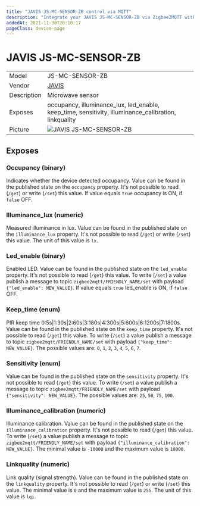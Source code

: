 ```yaml
---
title: "JAVIS JS-MC-SENSOR-ZB control via MQTT"
description: "Integrate your JAVIS JS-MC-SENSOR-ZB via Zigbee2MQTT with whatever smart home infrastructure you are using without the vendor's bridge or gateway."
addedAt: 2021-11-30T20:10:17
pageClass: device-page
---
```


<!-- !!!! -->
<!-- ATTENTION: This file is auto-generated through docgen! -->
<!-- You can only edit the "Notes"-Section between the two comment lines "Notes BEGIN" and "Notes END". -->
<!-- Do not use h1 or h2 heading within "## Notes"-Section. -->
<!-- !!!! -->

# JAVIS JS-MC-SENSOR-ZB

|     |     |
|-----|-----|
| Model | JS-MC-SENSOR-ZB  |
| Vendor  | [JAVIS](/supported-devices/#v=JAVIS)  |
| Description | Microwave sensor |
| Exposes | occupancy, illuminance_lux, led_enable, keep_time, sensitivity, illuminance_calibration, linkquality |
| Picture | ![JAVIS JS-MC-SENSOR-ZB](https://www.zigbee2mqtt.io/images/devices/JS-MC-SENSOR-ZB.jpg) |


<!-- Notes BEGIN: You can edit here. Add "## Notes" headline if not already present. -->


<!-- Notes END: Do not edit below this line -->



## Exposes

### Occupancy (binary)
Indicates whether the device detected occupancy.
Value can be found in the published state on the `occupancy` property.
It's not possible to read (`/get`) or write (`/set`) this value.
If value equals `true` occupancy is ON, if `false` OFF.

### Illuminance_lux (numeric)
Measured illuminance in lux.
Value can be found in the published state on the `illuminance_lux` property.
It's not possible to read (`/get`) or write (`/set`) this value.
The unit of this value is `lx`.

### Led_enable (binary)
Enabled LED.
Value can be found in the published state on the `led_enable` property.
It's not possible to read (`/get`) this value.
To write (`/set`) a value publish a message to topic `zigbee2mqtt/FRIENDLY_NAME/set` with payload `{"led_enable": NEW_VALUE}`.
If value equals `true` led_enable is ON, if `false` OFF.

### Keep_time (enum)
PIR keep time 0:5s|1:30s|2:60s|3:180s|4:300s|5:600s|6:1200s|7:1800s.
Value can be found in the published state on the `keep_time` property.
It's not possible to read (`/get`) this value.
To write (`/set`) a value publish a message to topic `zigbee2mqtt/FRIENDLY_NAME/set` with payload `{"keep_time": NEW_VALUE}`.
The possible values are: `0`, `1`, `2`, `3`, `4`, `5`, `6`, `7`.

### Sensitivity (enum)
Value can be found in the published state on the `sensitivity` property.
It's not possible to read (`/get`) this value.
To write (`/set`) a value publish a message to topic `zigbee2mqtt/FRIENDLY_NAME/set` with payload `{"sensitivity": NEW_VALUE}`.
The possible values are: `25`, `50`, `75`, `100`.

### Illuminance_calibration (numeric)
Illuminance calibration.
Value can be found in the published state on the `illuminance_calibration` property.
It's not possible to read (`/get`) this value.
To write (`/set`) a value publish a message to topic `zigbee2mqtt/FRIENDLY_NAME/set` with payload `{"illuminance_calibration": NEW_VALUE}`.
The minimal value is `-10000` and the maximum value is `10000`.

### Linkquality (numeric)
Link quality (signal strength).
Value can be found in the published state on the `linkquality` property.
It's not possible to read (`/get`) or write (`/set`) this value.
The minimal value is `0` and the maximum value is `255`.
The unit of this value is `lqi`.

